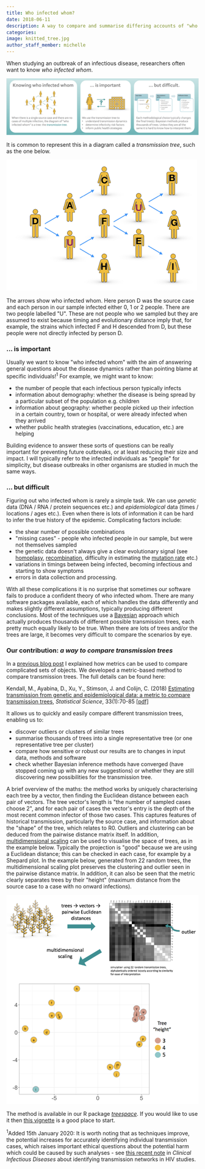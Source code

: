 ```yaml
---
title: Who infected whom?
date: 2018-06-11
description: A way to compare and summarise differing accounts of "who infected whom", aka transmission trees.
categories:
image: knitted_tree.jpg
author_staff_member: michelle
---
```


When studying an outbreak of an infectious disease, researchers often want to know _who infected whom_.

<img src="/images/transmission_problem_overview.png" alt="">


It is common to represent this in a diagram called a _transmission tree_, such as the one below.

<img src="/images/who_infected_whom_detail.png" class="image-center" alt="">

The arrows show who infected whom.
Here person D was the source case and each person in our sample infected either 0, 1 or 2 people.
There are two people labelled "U".
These are not people who we sampled but they are assumed to exist because timing and evolutionary distance imply that, for example, the strains which infected F and H descended from D, but these people were not directly infected by person D.

### ... is important

Usually we want to know "who infected whom" with the aim of answering general questions about the disease dynamics rather than pointing blame at specific individuals!<sup>1</sup> For example, we might want to know:
* the number of people that each infectious person typically infects
* information about demography: whether the disease is being spread by a particular subset of the population e.g. children
* information about geography: whether people picked up their infection in a certain country, town or hospital, or were already infected when they arrived
* whether public health strategies (vaccinations, education, etc.) are helping

Building evidence to answer these sorts of questions can be really important for preventing future outbreaks, or at least reducing their size and impact.
I will typically refer to the infected individuals as "people" for simplicity, but disease outbreaks in other organisms are studied in much the same ways.

### ... but difficult

Figuring out who infected whom is rarely a simple task.
We can use _genetic_ data (DNA / RNA / protein sequences etc.) and _epidemiological_ data (times / locations / ages etc.).
Even when there is lots of information it can be hard to infer the true history of the epidemic.
Complicating factors include:
* the shear number of possible combinations
* "missing cases" - people who infected people in our sample, but were not themselves sampled
* the genetic data doesn't always give a clear evolutionary signal (see <a href="https://en.wikipedia.org/wiki/Homoplasy" target="_blank"> homoplasy</a>, <a href="https://en.wikipedia.org/wiki/Genetic_recombination" target="_blank"> recombination</a>, difficulty in estimating the <a href="https://en.wikipedia.org/wiki/Mutation_rate" target="_blank"> mutation rate</a> etc.)
* variations in timings between being infected, becoming infectious and starting to show symptoms
* errors in data collection and processing.

With all these complications it is no surprise that sometimes our software fails to produce a confident theory of who infected whom.
There are many software packages available, each of which handles the data differently and makes slightly different assumptions, typically producing different conclusions.
Most of the techniques use a <a href="https://en.wikipedia.org/wiki/Bayesian_inference" target="_blank"> Bayesian</a> approach which actually produces thousands of different possible transmission trees, each pretty much equally likely to be true.
When there are lots of trees and/or the trees are large, it becomes very difficult to compare the scenarios by eye.

### Our contribution: _a way to compare transmission trees_

In a <a href="https://michellekendall.github.io//blog/metrics/" target="_blank"> previous blog post</a> I explained how metrics can be used to compare complicated sets of objects.
We developed a metric-based method to compare transmission trees.
The full details can be found here:

Kendall, M., Ayabina, D., Xu, Y., Stimson, J. and Colijn, C. (2018) [Estimating transmission from genetic and epidemiological data: a metric to compare transmission trees](http://dx.doi.org/10.1214/17-STS637), *Statistical Science*, 33(1):70-85
<i class="fa fa-file-pdf"></i> <a href="https://michellekendall.github.io/papers/SS2018.pdf" target="_blank">  [pdf]</a>

It allows us to quickly and easily compare different transmission trees, enabling us to:
* discover outliers or clusters of similar trees
* summarise thousands of trees into a single representative tree (or one representative tree per cluster)
* compare how sensitive or robust our results are to changes in input data, methods and software
* check whether Bayesian inference methods have converged (have stopped coming up with any new suggestions) or whether they are still discovering new possibilities for the transmission tree.

A brief overview of the maths: the method works by uniquely characterising each tree by a vector, then finding the Euclidean distance between each pair of vectors.
The tree vector's length is "the number of sampled cases choose 2", and for each pair of cases the vector's entry is the depth of the most recent common infector of those two cases.
This captures features of historical transmission, particularly the source case, and information about the "shape" of the tree, which relates to R0.
Outliers and clustering can be deduced from the pairwise distance matrix itself.
In addition, <a href="https://en.wikipedia.org/wiki/Multidimensional_scaling" target="_blank"> multidimensional scaling</a> can be used to visualise the space of trees, as in the example below.
Typically the projection is "good" because we are using a Euclidean distance; this can be checked in each case, for example by a Shepard plot.
In the example below, generated from 22 random trees, the multidimensional scaling plot preserves the clustering and outlier seen in the pairwise distance matrix.
In addition, it can also be seen that the metric clearly separates trees by their "height" (maximum distance from the source case to a case with no onward infections).

<img src="/images/MDS_construction.png"  alt="">

The method is available in our R package <a href="https://thibautjombart.github.io/treespace/" target="_blank"> *treespace*</a>.
If you would like to use it then <a href="https://cran.r-project.org/web/packages/treespace/vignettes/TransmissionTreesVignette.html" target="_blank"> this vignette</a> is a good place to start.

<sup>1</sup>Added 15th January 2020: It is worth noting that as techniques improve, the potential increases for accurately identifying individual transmission cases, which raises important ethical questions about the potential harm which could be caused by such analyses - see <a href="https://academic.oup.com/cid/advance-article/doi/10.1093/cid/ciz1248/5699874" target="_blank"> this recent note</a> in *Clinical Infectious Diseases* about identifying transmission networks in HIV studies.
